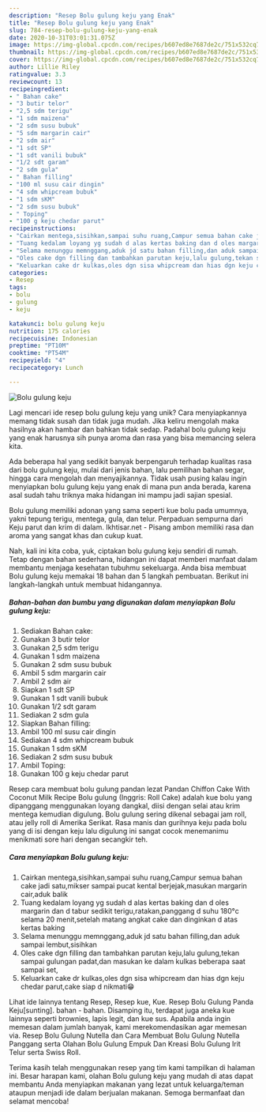 ```yaml
---
description: "Resep Bolu gulung keju yang Enak"
title: "Resep Bolu gulung keju yang Enak"
slug: 784-resep-bolu-gulung-keju-yang-enak
date: 2020-10-31T03:01:31.075Z
image: https://img-global.cpcdn.com/recipes/b607ed8e7687de2c/751x532cq70/bolu-gulung-keju-foto-resep-utama.jpg
thumbnail: https://img-global.cpcdn.com/recipes/b607ed8e7687de2c/751x532cq70/bolu-gulung-keju-foto-resep-utama.jpg
cover: https://img-global.cpcdn.com/recipes/b607ed8e7687de2c/751x532cq70/bolu-gulung-keju-foto-resep-utama.jpg
author: Lillie Riley
ratingvalue: 3.3
reviewcount: 13
recipeingredient:
- " Bahan cake"
- "3 butir telor"
- "2,5 sdm terigu"
- "1 sdm maizena"
- "2 sdm susu bubuk"
- "5 sdm margarin cair"
- "2 sdm air"
- "1 sdt SP"
- "1 sdt vanili bubuk"
- "1/2 sdt garam"
- "2 sdm gula"
- " Bahan filling"
- "100 ml susu cair dingin"
- "4 sdm whipcream bubuk"
- "1 sdm sKM"
- "2 sdm susu bubuk"
- " Toping"
- "100 g keju chedar parut"
recipeinstructions:
- "Cairkan mentega,sisihkan,sampai suhu ruang,Campur semua bahan cake jadi satu,mikser sampai pucat kental berjejak,masukan margarin cair,aduk balik"
- "Tuang kedalam loyang yg sudah d alas kertas baking dan d oles margarin dan d tabur sedikit terigu,ratakan,panggang d suhu 180°c selama 20 menit,setelah matang angkat cake dan dinginkan d atas kertas baking"
- "Selama menunggu memnggang,aduk jd satu bahan filling,dan aduk sampai lembut,sisihkan"
- "Oles cake dgn filling dan tambahkan parutan keju,lalu gulung,tekan sampai gulungan padat,dan masukan ke dalam kulkas beberapa saat sampai set,"
- "Keluarkan cake dr kulkas,oles dgn sisa whipcream dan hias dgn keju chedar parut,cake siap d nikmati😁"
categories:
- Resep
tags:
- bolu
- gulung
- keju

katakunci: bolu gulung keju 
nutrition: 175 calories
recipecuisine: Indonesian
preptime: "PT10M"
cooktime: "PT54M"
recipeyield: "4"
recipecategory: Lunch

---
```



![Bolu gulung keju](https://img-global.cpcdn.com/recipes/b607ed8e7687de2c/751x532cq70/bolu-gulung-keju-foto-resep-utama.jpg)

Lagi mencari ide resep bolu gulung keju yang unik? Cara menyiapkannya memang tidak susah dan tidak juga mudah. Jika keliru mengolah maka hasilnya akan hambar dan bahkan tidak sedap. Padahal bolu gulung keju yang enak harusnya sih punya aroma dan rasa yang bisa memancing selera kita.

Ada beberapa hal yang sedikit banyak berpengaruh terhadap kualitas rasa dari bolu gulung keju, mulai dari jenis bahan, lalu pemilihan bahan segar, hingga cara mengolah dan menyajikannya. Tidak usah pusing kalau ingin menyiapkan bolu gulung keju yang enak di mana pun anda berada, karena asal sudah tahu triknya maka hidangan ini mampu jadi sajian spesial.

Bolu gulung memiliki adonan yang sama seperti kue bolu pada umumnya, yakni tepung terigu, mentega, gula, dan telur. Perpaduan sempurna dari Keju parut dan krim di dalam. Ikhtisar.net - Pisang ambon memiliki rasa dan aroma yang sangat khas dan cukup kuat.


Nah, kali ini kita coba, yuk, ciptakan bolu gulung keju sendiri di rumah. Tetap dengan bahan sederhana, hidangan ini dapat memberi manfaat dalam membantu menjaga kesehatan tubuhmu sekeluarga. Anda bisa membuat Bolu gulung keju memakai 18 bahan dan 5 langkah pembuatan. Berikut ini langkah-langkah untuk membuat hidangannya.

<!--inarticleads1-->

##### Bahan-bahan dan bumbu yang digunakan dalam menyiapkan Bolu gulung keju:

1. Sediakan  Bahan cake:
1. Gunakan 3 butir telor
1. Gunakan 2,5 sdm terigu
1. Gunakan 1 sdm maizena
1. Gunakan 2 sdm susu bubuk
1. Ambil 5 sdm margarin cair
1. Ambil 2 sdm air
1. Siapkan 1 sdt SP
1. Gunakan 1 sdt vanili bubuk
1. Gunakan 1/2 sdt garam
1. Sediakan 2 sdm gula
1. Siapkan  Bahan filling:
1. Ambil 100 ml susu cair dingin
1. Sediakan 4 sdm whipcream bubuk
1. Gunakan 1 sdm sKM
1. Sediakan 2 sdm susu bubuk
1. Ambil  Toping:
1. Gunakan 100 g keju chedar parut


Resep cara membuat bolu gulung pandan lezat Pandan Chiffon Cake With Coconut Milk Recipe Bolu gulung (Inggris: Roll Cake) adalah kue bolu yang dipanggang menggunakan loyang dangkal, diisi dengan selai atau krim mentega kemudian digulung. Bolu gulung sering dikenal sebagai jam roll, atau jelly roll di Amerika Serikat. Rasa manis dan gurihnya keju pada bolu yang di isi dengan keju lalu digulung ini sangat cocok menemanimu menikmati sore hari dengan secangkir teh. 

<!--inarticleads2-->

##### Cara menyiapkan Bolu gulung keju:

1. Cairkan mentega,sisihkan,sampai suhu ruang,Campur semua bahan cake jadi satu,mikser sampai pucat kental berjejak,masukan margarin cair,aduk balik
1. Tuang kedalam loyang yg sudah d alas kertas baking dan d oles margarin dan d tabur sedikit terigu,ratakan,panggang d suhu 180°c selama 20 menit,setelah matang angkat cake dan dinginkan d atas kertas baking
1. Selama menunggu memnggang,aduk jd satu bahan filling,dan aduk sampai lembut,sisihkan
1. Oles cake dgn filling dan tambahkan parutan keju,lalu gulung,tekan sampai gulungan padat,dan masukan ke dalam kulkas beberapa saat sampai set,
1. Keluarkan cake dr kulkas,oles dgn sisa whipcream dan hias dgn keju chedar parut,cake siap d nikmati😁


Lihat ide lainnya tentang Resep, Resep kue, Kue. Resep Bolu Gulung Panda Keju[sunting]. bahan - bahan. Disamping itu, terdapat juga aneka kue lainnya seperti brownies, lapis legit, dan kue sus. Apabila anda ingin memesan dalam jumlah banyak, kami merekomendasikan agar memesan via. Resep Bolu Gulung Nutella dan Cara Membuat Bolu Gulung Nutella Panggang serta Olahan Bolu Gulung Empuk Dan Kreasi Bolu Gulung Irit Telur serta Swiss Roll. 

Terima kasih telah menggunakan resep yang tim kami tampilkan di halaman ini. Besar harapan kami, olahan Bolu gulung keju yang mudah di atas dapat membantu Anda menyiapkan makanan yang lezat untuk keluarga/teman ataupun menjadi ide dalam berjualan makanan. Semoga bermanfaat dan selamat mencoba!
